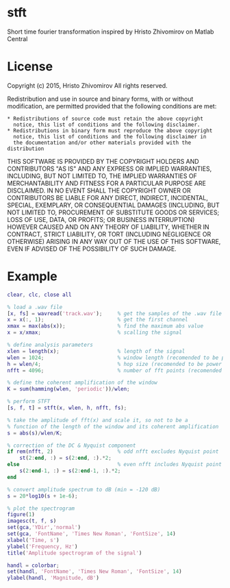# stft
Short time fourier transformation inspired by  Hristo Zhivomirov  on Matlab Central
# License
Copyright (c) 2015, Hristo Zhivomirov
All rights reserved.

Redistribution and use in source and binary forms, with or without
modification, are permitted provided that the following conditions are
met:

    * Redistributions of source code must retain the above copyright
      notice, this list of conditions and the following disclaimer.
    * Redistributions in binary form must reproduce the above copyright
      notice, this list of conditions and the following disclaimer in
      the documentation and/or other materials provided with the distribution

THIS SOFTWARE IS PROVIDED BY THE COPYRIGHT HOLDERS AND CONTRIBUTORS "AS IS"
AND ANY EXPRESS OR IMPLIED WARRANTIES, INCLUDING, BUT NOT LIMITED TO, THE
IMPLIED WARRANTIES OF MERCHANTABILITY AND FITNESS FOR A PARTICULAR PURPOSE
ARE DISCLAIMED. IN NO EVENT SHALL THE COPYRIGHT OWNER OR CONTRIBUTORS BE
LIABLE FOR ANY DIRECT, INDIRECT, INCIDENTAL, SPECIAL, EXEMPLARY, OR
CONSEQUENTIAL DAMAGES (INCLUDING, BUT NOT LIMITED TO, PROCUREMENT OF
SUBSTITUTE GOODS OR SERVICES; LOSS OF USE, DATA, OR PROFITS; OR BUSINESS
INTERRUPTION) HOWEVER CAUSED AND ON ANY THEORY OF LIABILITY, WHETHER IN
CONTRACT, STRICT LIABILITY, OR TORT (INCLUDING NEGLIGENCE OR OTHERWISE)
ARISING IN ANY WAY OUT OF THE USE OF THIS SOFTWARE, EVEN IF ADVISED OF THE
POSSIBILITY OF SUCH DAMAGE.

# Example
```matlab
clear, clc, close all

% load a .wav file
[x, fs] = wavread('track.wav');     % get the samples of the .wav file
x = x(:, 1);                        % get the first channel
xmax = max(abs(x));                 % find the maximum abs value
x = x/xmax;                         % scalling the signal

% define analysis parameters
xlen = length(x);                   % length of the signal
wlen = 1024;                        % window length (recomended to be power of 2)
h = wlen/4;                         % hop size (recomended to be power of 2)
nfft = 4096;                        % number of fft points (recomended to be power of 2)

% define the coherent amplification of the window
K = sum(hamming(wlen, 'periodic'))/wlen;

% perform STFT
[s, f, t] = stft(x, wlen, h, nfft, fs);

% take the amplitude of fft(x) and scale it, so not to be a
% function of the length of the window and its coherent amplification
s = abs(s)/wlen/K;

% correction of the DC & Nyquist component
if rem(nfft, 2)                     % odd nfft excludes Nyquist point
    st(2:end, :) = s(2:end, :).*2;
else                                % even nfft includes Nyquist point
    s(2:end-1, :) = s(2:end-1, :).*2;
end

% convert amplitude spectrum to dB (min = -120 dB)
s = 20*log10(s + 1e-6);

% plot the spectrogram
figure(1)
imagesc(t, f, s)
set(gca,'YDir','normal')
set(gca, 'FontName', 'Times New Roman', 'FontSize', 14)
xlabel('Time, s')
ylabel('Frequency, Hz')
title('Amplitude spectrogram of the signal')

handl = colorbar;
set(handl, 'FontName', 'Times New Roman', 'FontSize', 14)
ylabel(handl, 'Magnitude, dB')
